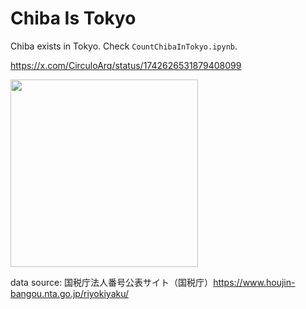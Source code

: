 # Chiba Is Tokyo
Chiba exists in Tokyo. Check `CountChibaInTokyo.ipynb`.

https://x.com/CirculoArq/status/1742626531879408099

<img src="https://github.com/gojiteji/ChibaIsTokyo/assets/38291975/f459fbe6-4bfc-40e0-b341-6e066a9f2e00" width="300px"/>


data source: 国税庁法人番号公表サイト（国税庁）https://www.houjin-bangou.nta.go.jp/riyokiyaku/
